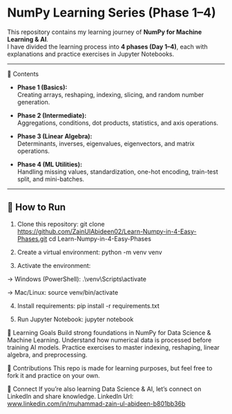 # NumPy Learning Series (Phase 1–4)

This repository contains my learning journey of **NumPy for Machine Learning & AI**.  
I have divided the learning process into **4 phases (Day 1–4)**, each with explanations and practice exercises in Jupyter Notebooks.

---

📘 Contents

- **Phase 1 (Basics):**  
  Creating arrays, reshaping, indexing, slicing, and random number generation.

- **Phase 2 (Intermediate):**  
  Aggregations, conditions, dot products, statistics, and axis operations.

- **Phase 3 (Linear Algebra):**  
  Determinants, inverses, eigenvalues, eigenvectors, and matrix operations.

- **Phase 4 (ML Utilities):**  
  Handling missing values, standardization, one-hot encoding, train-test split, and mini-batches.

---

## 🚀 How to Run

1. Clone this repository:
   git clone https://github.com/ZainUlAbideen02/Learn-Numpy-in-4-Easy-Phases.git
   cd Learn-Numpy-in-4-Easy-Phases
2. Create a virtual environment:
python -m venv venv

3. Activate the environment:

-> Windows (PowerShell):
.\venv\Scripts\activate

-> Mac/Linux:
source venv/bin/activate

4. Install requirements:
pip install -r requirements.txt

5. Run Jupyter Notebook:
jupyter notebook

🧠 Learning Goals
Build strong foundations in NumPy for Data Science & Machine Learning.
Understand how numerical data is processed before training AI models.
Practice exercises to master indexing, reshaping, linear algebra, and preprocessing.

🤝 Contributions
This repo is made for learning purposes, but feel free to fork it and practice on your own.

🔗 Connect
If you’re also learning Data Science & AI, let’s connect on LinkedIn and share knowledge.
LinkedIn Url: www.linkedin.com/in/muhammad-zain-ul-abideen-b801bb36b
